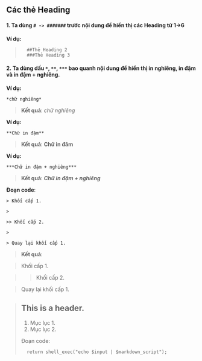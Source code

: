 ## Các thẻ Heading
#### 1. Ta dùng `# -> #######` trước nội dung để hiển thị các Heading từ 1->6

 **Ví dụ:**

>       ##Thẻ Heading 2
>       ###Thẻ Heading 3

#### 2. Ta dùng dấu `*`, `**`, `***` bao quanh nội dung để hiển thị in nghiêng, in đậm và in đậm + nghiêng.

**Ví dụ:**

    *chữ nghiêng*

>**Kết quả**: *chữ nghiêng*

**Ví dụ:**

    **Chữ in đậm**

> **Kết quả**: **Chữ in đâm**

**Ví dụ:**

    ***Chữ in đậm + nghiêng***

> **Kết quả**: ***Chữ in đậm + nghiêng***


**Đoạn code**:
```
> Khối cấp 1.

>

>> Khối cấp 2.

>

> Quay lại khối cấp 1.
```
> **Kết quả**: 

> Khối cấp 1.

>

>> Khối cấp 2.

>

> Quay lại khối cấp 1.


> ## This is a header.
> 
> 1.   Mục lục 1.
> 2.   Mục lục 2.
> 
> Đoạn code:
> 
>       return shell_exec("echo $input | $markdown_script");
